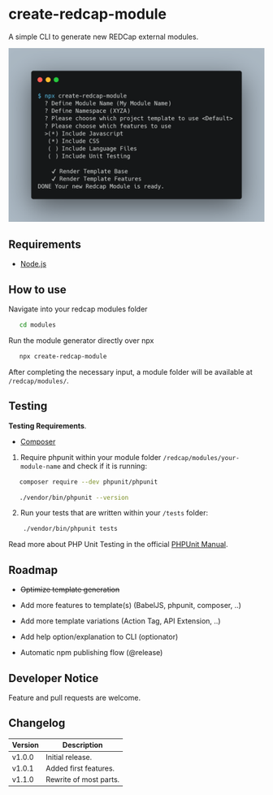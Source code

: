 # create-redcap-module
A simple CLI to generate new REDCap external modules.

![alt text](/create-redcap-module-carbon.png "Screenshot")

## Requirements

- [Node.js](https://nodejs.org/en/)

## How to use
Navigate into your redcap modules folder

```bash
   cd modules
``` 

Run the module generator directly over npx

```bash
   npx create-redcap-module
``` 

After completing the necessary input, a module folder will be available at `/redcap/modules/`.



## Testing

**Testing Requirements**.
- [Composer](https://getcomposer.org/)

1. Require phpunit within your module folder `/redcap/modules/your-module-name` and check if it is running:

```bash
   composer require --dev phpunit/phpunit
``` 

```bash
   ./vendor/bin/phpunit --version
``` 

2. Run your tests that are written within your `/tests` folder:

```bash
    ./vendor/bin/phpunit tests
``` 
Read more about PHP Unit Testing in the official [PHPUnit Manual](https://phpunit.readthedocs.io/en/9.5/index.html).


## Roadmap

- ~~Optimize template generation~~
- Add more features to template(s) (BabelJS, phpunit, composer, ..)
- Add more template variations (Action Tag, API Extension, ..)
- Add help option/explanation to CLI (optionator)

- Automatic npm publishing flow (@release)

## Developer Notice

Feature and pull requests are welcome.

## Changelog

Version | Description
------- | --------------------
v1.0.0  | Initial release.
v1.0.1  | Added first features.
v1.1.0  | Rewrite of most parts.
